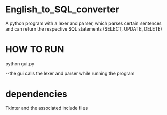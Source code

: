 # English_to_SQL_converter
A python program with a lexer and parser, which parses certain sentences and can return the respective SQL statements (SELECT, UPDATE, DELETE)

# HOW TO RUN

python gui.py

--the gui calls the lexer and parser while running the program

# dependencies

Tkinter and the associated include files

